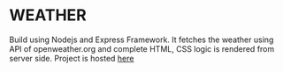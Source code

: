 # WEATHER

Build using Nodejs and Express Framework. 
It fetches the weather using API of openweather.org and complete HTML, CSS logic is rendered from server side.
Project is hosted [here](http://weather-aadi.herokuapp.com/)
